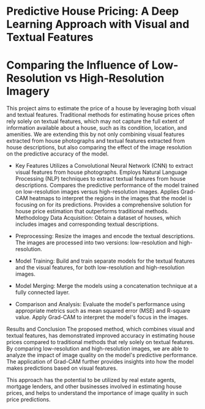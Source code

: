 # Predictive House Pricing: A Deep Learning Approach with Visual and Textual Features 
# Comparing the Influence of Low-Resolution vs High-Resolution Imagery

This project aims to estimate the price of a house by leveraging both visual and textual features. Traditional methods for estimating house prices often rely solely on textual features, which may not capture the full extent of information available about a house, such as its condition, location, and amenities. We are extending this by not only combining visual features extracted from house photographs and textual features extracted from house descriptions, but also comparing the effect of the image resolution on the predictive accuracy of the model.

- Key Features
Utilizes a Convolutional Neural Network (CNN) to extract visual features from house photographs.
Employs Natural Language Processing (NLP) techniques to extract textual features from house descriptions.
Compares the predictive performance of the model trained on low-resolution images versus high-resolution images.
Applies Grad-CAM heatmaps to interpret the regions in the images that the model is focusing on for its predictions.
Provides a comprehensive solution for house price estimation that outperforms traditional methods.
Methodology
Data Acquisition: Obtain a dataset of houses, which includes images and corresponding textual descriptions.

- Preprocessing: Resize the images and encode the textual descriptions. The images are processed into two versions: low-resolution and high-resolution.

- Model Training: Build and train separate models for the textual features and the visual features, for both low-resolution and high-resolution images.

- Model Merging: Merge the models using a concatenation technique at a fully connected layer.

- Comparison and Analysis: Evaluate the model's performance using appropriate metrics such as mean squared error (MSE) and R-square value. Apply Grad-CAM to interpret the model's focus in the images.

Results and Conclusion
The proposed method, which combines visual and textual features, has demonstrated improved accuracy in estimating house prices compared to traditional methods that rely solely on textual features. By comparing low-resolution and high-resolution images, we are able to analyze the impact of image quality on the model's predictive performance. The application of Grad-CAM further provides insights into how the model makes predictions based on visual features.

This approach has the potential to be utilized by real estate agents, mortgage lenders, and other businesses involved in estimating house prices, and helps to understand the importance of image quality in such price predictions.
